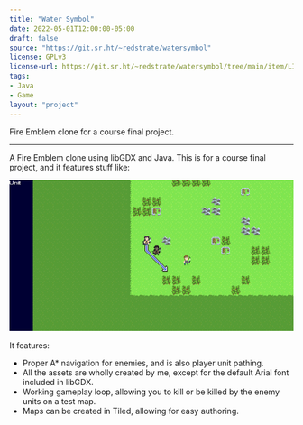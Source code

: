 ```yaml
---
title: "Water Symbol"
date: 2022-05-01T12:00:00-05:00
draft: false
source: "https://git.sr.ht/~redstrate/watersymbol"
license: GPLv3
license-url: https://git.sr.ht/~redstrate/watersymbol/tree/main/item/LICENSE
tags:
- Java
- Game
layout: "project"
---
```


Fire Emblem clone for a course final project.

<!--more-->
---

A Fire Emblem clone using libGDX and Java. This is for a course final project, and it features stuff like:

![Screenshot of the main (and only) game area](screenshot.png)

It features:
* Proper A* navigation for enemies, and is also player unit pathing.
* All the assets are wholly created by me, except for the default Arial font included in libGDX.
* Working gameplay loop, allowing you to kill or be killed by the enemy units on a test map.
* Maps can be created in Tiled, allowing for easy authoring.